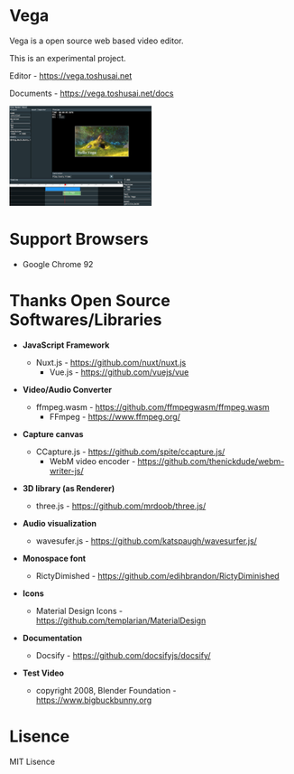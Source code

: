 # Vega

Vega is a open source web based video editor. 

This is an experimental project.

Editor - https://vega.toshusai.net

Documents - https://vega.toshusai.net/docs

<img src="static/static/img/vega_screenshot.png" width="50%">

# Support Browsers
- Google Chrome 92

# Thanks Open Source Softwares/Libraries

- **JavaScript Framework**
  - Nuxt.js - https://github.com/nuxt/nuxt.js
    - Vue.js - https://github.com/vuejs/vue

- **Video/Audio Converter**
  - ffmpeg.wasm - https://github.com/ffmpegwasm/ffmpeg.wasm
    - FFmpeg - https://www.ffmpeg.org/

- **Capture canvas**
  - CCapture.js - https://github.com/spite/ccapture.js/
    - WebM video encoder - https://github.com/thenickdude/webm-writer-js/

- **3D library (as Renderer)**
  - three.js - https://github.com/mrdoob/three.js/

- **Audio visualization**
  - wavesufer.js - https://github.com/katspaugh/wavesurfer.js/

- **Monospace font**
  - RictyDimished - https://github.com/edihbrandon/RictyDiminished

- **Icons**
  - Material Design Icons - https://github.com/templarian/MaterialDesign

- **Documentation**
  - Docsify - https://github.com/docsifyjs/docsify/

- **Test Video**
  - copyright 2008, Blender Foundation - https://www.bigbuckbunny.org

# Lisence
MIT Lisence
